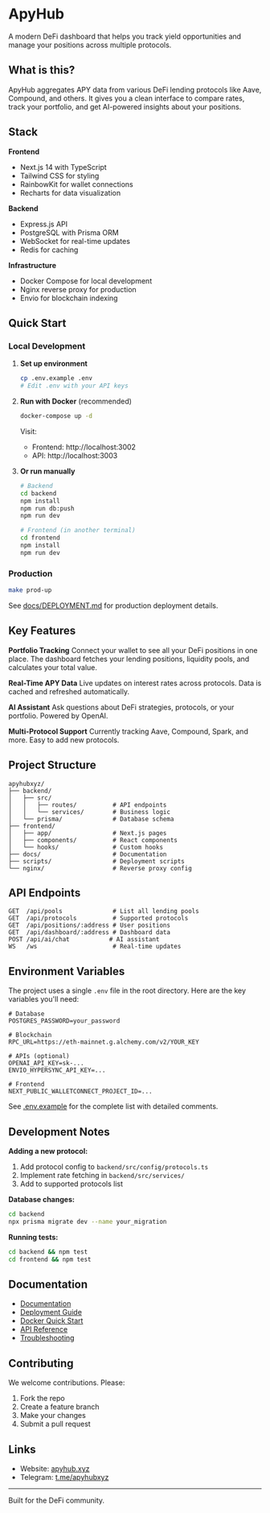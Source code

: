 # ApyHub

A modern DeFi dashboard that helps you track yield opportunities and manage your positions across multiple protocols.

## What is this?

ApyHub aggregates APY data from various DeFi lending protocols like Aave, Compound, and others. It gives you a clean interface to compare rates, track your portfolio, and get AI-powered insights about your positions.

## Stack

**Frontend**
- Next.js 14 with TypeScript
- Tailwind CSS for styling
- RainbowKit for wallet connections
- Recharts for data visualization

**Backend**
- Express.js API
- PostgreSQL with Prisma ORM
- WebSocket for real-time updates
- Redis for caching

**Infrastructure**
- Docker Compose for local development
- Nginx reverse proxy for production
- Envio for blockchain indexing

## Quick Start

### Local Development

1. **Set up environment**
   ```bash
   cp .env.example .env
   # Edit .env with your API keys
   ```

2. **Run with Docker** (recommended)
   ```bash
   docker-compose up -d
   ```

   Visit:
   - Frontend: http://localhost:3002
   - API: http://localhost:3003

3. **Or run manually**
   ```bash
   # Backend
   cd backend
   npm install
   npm run db:push
   npm run dev

   # Frontend (in another terminal)
   cd frontend
   npm install
   npm run dev
   ```

### Production

```bash
make prod-up
```

See [docs/DEPLOYMENT.md](docs/DEPLOYMENT.md) for production deployment details.

## Key Features

**Portfolio Tracking**
Connect your wallet to see all your DeFi positions in one place. The dashboard fetches your lending positions, liquidity pools, and calculates your total value.

**Real-Time APY Data**
Live updates on interest rates across protocols. Data is cached and refreshed automatically.

**AI Assistant**
Ask questions about DeFi strategies, protocols, or your portfolio. Powered by OpenAI.

**Multi-Protocol Support**
Currently tracking Aave, Compound, Spark, and more. Easy to add new protocols.

## Project Structure

```
apyhubxyz/
├── backend/
│   ├── src/
│   │   ├── routes/          # API endpoints
│   │   └── services/        # Business logic
│   └── prisma/              # Database schema
├── frontend/
│   ├── app/                 # Next.js pages
│   ├── components/          # React components
│   └── hooks/               # Custom hooks
├── docs/                    # Documentation
├── scripts/                 # Deployment scripts
└── nginx/                   # Reverse proxy config
```

## API Endpoints

```
GET  /api/pools              # List all lending pools
GET  /api/protocols          # Supported protocols
GET  /api/positions/:address # User positions
GET  /api/dashboard/:address # Dashboard data
POST /api/ai/chat           # AI assistant
WS   /ws                     # Real-time updates
```

## Environment Variables

The project uses a single `.env` file in the root directory. Here are the key variables you'll need:

```env
# Database
POSTGRES_PASSWORD=your_password

# Blockchain
RPC_URL=https://eth-mainnet.g.alchemy.com/v2/YOUR_KEY

# APIs (optional)
OPENAI_API_KEY=sk-...
ENVIO_HYPERSYNC_API_KEY=...

# Frontend
NEXT_PUBLIC_WALLETCONNECT_PROJECT_ID=...
```

See [.env.example](.env.example) for the complete list with detailed comments.

## Development Notes

**Adding a new protocol:**
1. Add protocol config to `backend/src/config/protocols.ts`
2. Implement rate fetching in `backend/src/services/`
3. Add to supported protocols list

**Database changes:**
```bash
cd backend
npx prisma migrate dev --name your_migration
```

**Running tests:**
```bash
cd backend && npm test
cd frontend && npm test
```

## Documentation

- [Documentation](docs/Documentation.md)
- [Deployment Guide](docs/Deployment%20Guide.md)
- [Docker Quick Start](docs/Docker%20Quick%20Start.md)
- [API Reference](docs/API%20Reference.md)
- [Troubleshooting](docs/Troubleshooting.md)

## Contributing

We welcome contributions. Please:
1. Fork the repo
2. Create a feature branch
3. Make your changes
4. Submit a pull request

## Links

- Website: [apyhub.xyz](https://apyhub.xyz)
- Telegram: [t.me/apyhubxyz](https://t.me/apyhubxyz)

---

Built for the DeFi community.
